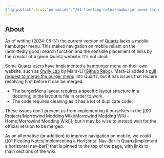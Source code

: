 ```yaml
---
{"dg-publish":true,"permalink":"/01-fleeting-notes/hamburger-menu-for-quartz/","metatags":{"description":"Notes on the potential implementation of a mobile hamburger menu for the Morrowind Modding Wiki","og:image":"https://i.imgur.com/LmCg5HX.png"},"tags":["MMW-Dev/CSS","Quartz/CSS"]}
---
```


## About

As of writing (2024-05-31) the current version of [Quartz](https://github.com/jackyzha0/quartz) lacks a mobile hamburger menu. This makes navigation on mobile reliant on the (admittedly good) search function and the sensible placement of links by the creator of a given Quartz website. It's not ideal.

Some Quartz users have implemented a hamburger menu on their own website, such as [Owlly Lab](https://www.mara-li.fr/) by Mara-Li ([Github Repo](https://github.com/Mara-Li/owlly-lab)). Mara-Li added a [pull request to merge the burger menu](https://github.com/jackyzha0/quartz/pull/754) into Quartz, but it has issues that require resolving first before it can be merged:
- The burgerMenu layout requires a specific layout structure in a docstring in the layout.ts file in order to work.
- The code requires cleaning as it has a lot of duplicate code.

These issues don't prevent us from implementing it ourselves in the [[00 Projects/Morrowind Modding Wiki/Morrowind Modding Wiki - Home\|Morrowind Modding Wiki]], but it may be wise to instead wait for the official version to be merged.

As an alternative (or addition) to improve navigation on mobile, we could [[01 Fleeting Notes/Implementing a Horizontal Nav-Bar in Quartz\|implement a horizontal nav-bar]] that is pinned to the top of the page, with links to main sections of the wiki.